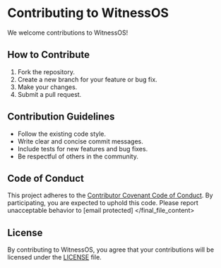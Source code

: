 # Contributing to WitnessOS

We welcome contributions to WitnessOS!

## How to Contribute

1.  Fork the repository.
2.  Create a new branch for your feature or bug fix.
3.  Make your changes.
4.  Submit a pull request.

## Contribution Guidelines

*   Follow the existing code style.
*   Write clear and concise commit messages.
*   Include tests for new features and bug fixes.
*   Be respectful of others in the community.

## Code of Conduct

This project adheres to the [Contributor Covenant Code of Conduct](CODE_OF_CONDUCT.md). By participating, you are expected to uphold this code. Please report unacceptable behavior to [email protected]
</final_file_content>

## License

By contributing to WitnessOS, you agree that your contributions will be licensed under the [LICENSE](LICENSE) file.
